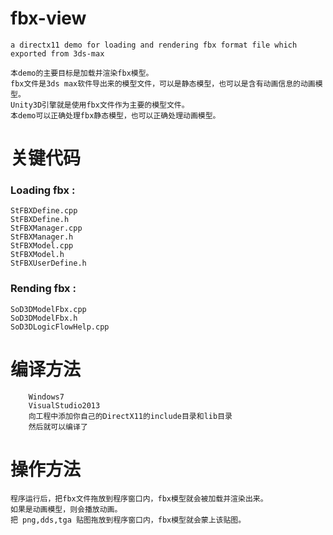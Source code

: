 # fbx-view

    a directx11 demo for loading and rendering fbx format file which exported from 3ds-max

    本demo的主要目标是加载并渲染fbx模型。
    fbx文件是3ds max软件导出来的模型文件，可以是静态模型，也可以是含有动画信息的动画模型。
    Unity3D引擎就是使用fbx文件作为主要的模型文件。
    本demo可以正确处理fbx静态模型，也可以正确处理动画模型。

# 关键代码
### Loading fbx :
    StFBXDefine.cpp
    StFBXDefine.h
    StFBXManager.cpp
    StFBXManager.h
    StFBXModel.cpp
    StFBXModel.h
    StFBXUserDefine.h

### Rending fbx :
    SoD3DModelFbx.cpp
    SoD3DModelFbx.h
    SoD3DLogicFlowHelp.cpp

# 编译方法
        Windows7
        VisualStudio2013
        向工程中添加你自己的DirectX11的include目录和lib目录
        然后就可以编译了
        
# 操作方法
    程序运行后，把fbx文件拖放到程序窗口内，fbx模型就会被加载并渲染出来。
    如果是动画模型，则会播放动画。
    把 png,dds,tga 贴图拖放到程序窗口内，fbx模型就会蒙上该贴图。


